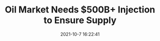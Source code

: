 ---
"title": "Oil Market Needs $500B+ Injection to Ensure Supply"
"date": "2021-10-7 16:22:41"
"feed_name": "RIGZONE"
"feed_website": "http://www.rigzone.com/"
"feed_rss": "http://www.rigzone.com/news/rss/rigzone_latest.aspx"
"link": "https://www.rigzone.com/news/wire/oil_market_needs_500b_injection_to_ensure_supply-07-oct-2021-166656-article/?rss=true"
"source": "None"
"file": "_posts/2021-1-1-96dcf28baca5d644abf64b225485d5b6b8accba4.md"
"accident": "0"
"drilling": "0"
"dead": "0"
"injured": "0"
"arrested": "0"
"place": "unknown place"
"where": "unknown site"
"causes": "unknown"
"place_uri": "unknown place"
---